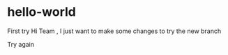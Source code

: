 # hello-world
First try
Hi Team , I just want to make some changes
to try the new branch


Try again
